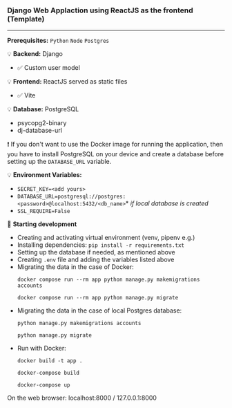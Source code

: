 ### Django Web Applaction using ReactJS as the frontend (Template)
---

**Prerequisites:**
`Python` `Node` `Postgres` 

:bulb: **Backend:** Django
- :white_check_mark: Custom user model

:bulb: **Frontend:** ReactJS served as static files
- :white_check_mark: Vite

:bulb: **Database:** PostgreSQL
- psycopg2-binary
- dj-database-url

:heavy_exclamation_mark: If you don't want to use the Docker image for running the application, then you have to install PostgreSQL on your device and create a database before setting up the `DATABASE_URL` variable.

:bulb: **Environment Variables:**
- `SECRET_KEY=<add yours>`
- `DATABASE_URL=postgresql://postgres:<password>@localhost:5432/<db_name>`* _if local database is created_
- `SSL_REQUIRE=False`

:pushpin: **Starting development**

- Creating and activating virtual environment (venv, pipenv e.g.)
- Installing dependencies: `pip install -r requirements.txt`
- Setting up the database if needed, as mentioned above
- Creating `.env` file and adding the variables listed above
- Migrating the data in the case of Docker:
    ```
    docker compose run --rm app python manage.py makemigrations accounts
    ```
    ```
    docker compose run --rm app python manage.py migrate
    ```
- Migrating the data in the case of local Postgres database:
    ```
    python manage.py makemigrations accounts
    ```
    ```
    python manage.py migrate
    ```
- Run with Docker:
    ```
    docker build -t app .
    ```
    ```
    docker-compose build
    ```
    ```
    docker-compose up
    ```
    
On the web browser: localhost:8000 / 127.0.0.1:8000
    

    
    

